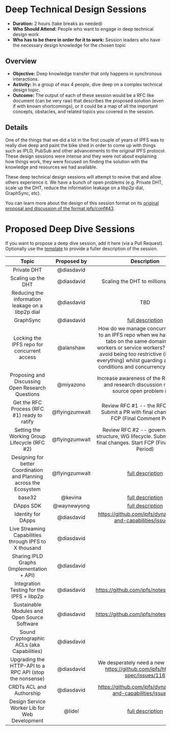 # Deep Technical Design Sessions

- **Duration:** 2 hours (take breaks as needed)
- **Who Should Attend:** People who want to engage in deep technical design work  
- **Who has to be there in order for it to work:** Session leaders who have the necessary design knowledge for the chosen topic

## Overview

- **Objective:** Deep knowledge transfer that only happens in synchronous interactions.
- **Activity:** In a group of max 4 people, dive deep on a complex technical design topic.
- **Outcome:** The output of each of these session would be a RFC like document (can be very raw) that describes the proposed solution (even if with known shortcomings), or it could be a map of all the important concepts, obstacles, and related topics you covered in the session.

## Details

One of the things that we did a lot in the first couple of years of IPFS was to really dive deep and paint the bike shed in order to come up with things such as IPLD, PubSub and other advancements to the original IPFS protocol. These design sessions were intense and they were not about explaining how things work, they were focused on finding the solution with the knowledge and resources we had available.

These deep technical design sessions will attempt to revive that and allow others experience it. We have a bunch of open problems (e.g. Private DHT, scale up the DHT, reduce the information leakage on a libp2p dial, GraphSync, etc).

You can learn more about the design of this session format on its [original proposal and discussion of the format ipfs/conf#43](https://github.com/ipfs/conf/issues/43).

# Proposed Deep Dive Sessions

If you want to propose a deep dive session, add it here (via a Pull Request). Optionally use the [template](../_template.md) to provide a fuller description of the session.

| Topic                    | Proposed by  | Description |
|:------------------------:|:------------:|:-----------:|
| Private DHT              | @diasdavid   |             |
| Scaling up the DHT       | @diasdavid   | Scaling the DHT to millions of nodes |
| Reducing the information leakage on a libp2p dial | @diasdavid | TBD |
| GraphSync                | @diasdavid   | [full description](graphsync.md) |
| Locking the IPFS repo for concurrent access | @alanshaw | How do we manage concurrent access to an IPFS repo when we have multiple tabs on the same domain or web workers or service workers? How do we avoid being too restrictive (i.e. locking everything) whilst guarding against race conditions and concurrency problems? |
| Proposing and Discussing Open Research Questions | @miyazono | Increase awareness of the RFP program and research discussion repo, and source open problem ideas |
| Get the RFC Process (RFC #1) ready to ratify | @flyingzumwalt | Review RFC #1 -- the RFC process. Submit a PR with final changes. Start FCP (Final Comment Period) |
| Setting the Working Group Lifecycle (RFC #2) | @flyingzumwalt | Review RFC #2 -- governance, org structure, WG lifecycle. Submit a PR with final changes. Start FCP (Final Comment Period) |
| Designing for better Coordination and Planning across the Ecosystem | @flyingzumwalt | [full description](team-coordination-at-scale.md) |
| base32                  | @kevina       | [full description](base32.md)
| DApps SDK               | @waynewyong   | [full description](Dapp-SDK-for-IPFS.md)
| Identity for DApps	| @diasdavid	| 	https://github.com/ipfs/dynamic-data-and-capabilities/issues/7
| Live Streaming Capabilities through IPFS to X thousand | @diasdavid | 	
| Sharing IPLD Graphs (Implementation + API) | @diasdavid		
| Integration Testing for the IPFS + libp2p | @diasdavid | https://github.com/ipfs/notes/issues/294
| Sustainable Modules and Open Source Software | @diasdavid | https://github.com/ipfs/notes/issues/273
| Sound Cryptographic ACLs (aka Capabilities) | @diasdavid | 
| Upgrading the HTTP-API to a RPC API (stop the nonsense) | @diasdavid | We desperately need a new remote API https://github.com/ipfs/http-api-spec/issues/116
| CRDTs ACL and Authorship | @diasdavid | https://github.com/ipfs/dynamic-data-and-capabilities/issues/25
| Design Service Worker Lib for Web Development                  | @lidel       | [full description](service-worker.md)
